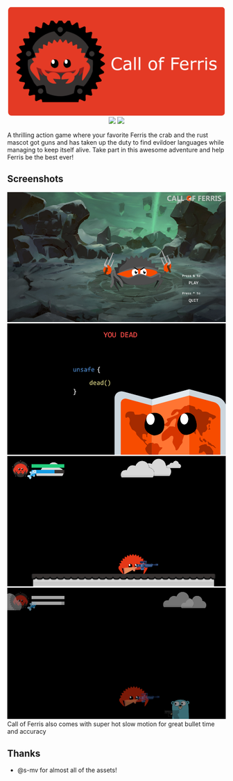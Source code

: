 <p align="center">
    <img src="misc/logo.png" width="500px">
    <br>
    <a href="https://www.travis-ci.com/Andy-Python-Programmer/CallOfFerris" rel="Call of Ferris (Travis CI Build)"><img src="https://api.travis-ci.com/Andy-Python-Programmer/CallOfFerris.svg"></a>
    <a href="https://github.com/Andy-Python-Programmer/CallOfFerris"><img src="https://tokei.rs/b1/github/Andy-Python-Programmer/CallOfFerris"></a>
</p>

A thrilling action game where your favorite Ferris the crab and the rust mascot got guns and has taken up the duty to find evildoer languages while managing to keep itself alive. Take part in this awesome adventure and help Ferris be the best ever!

## Screenshots

<img src="misc/menu.png">
<img src="misc/dead.png">
<img src="misc/gameplay-1.png">
<img src="misc/gameplay-2.png">
Call of Ferris also comes with super hot slow motion for great bullet time and accuracy

## Thanks
- @s-mv for almost all of the assets!
